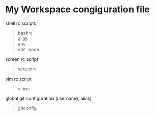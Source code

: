 My Workspace congiguration file
==============

shell rc scripts  
> bashrc  
> alias  
> env  
> edit mode  

screen rc script  
> screenrc

vim rc script  
> vimrc

global git configuration (username, alias)  
> gitconfig
